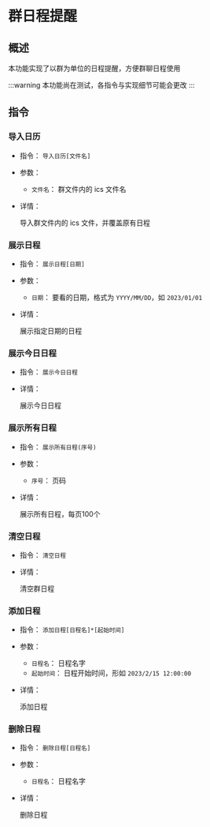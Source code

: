 # 群日程提醒

## 概述

本功能实现了以群为单位的日程提醒，方便群聊日程使用

:::warning
本功能尚在测试，各指令与实现细节可能会更改
:::

## 指令

### 导入日历

- 指令： `导入日历[文件名]`

- 参数：

  - `文件名`： 群文件内的 ics 文件名

- 详情：

  导入群文件内的 ics 文件，并覆盖原有日程

### 展示日程

- 指令： `展示日程[日期]`

- 参数：

  - `日期`： 要看的日期，格式为 `YYYY/MM/DD`，如 `2023/01/01`

- 详情：

  展示指定日期的日程

### 展示今日日程

- 指令： `展示今日日程`

- 详情：

  展示今日日程

### 展示所有日程

- 指令： `展示所有日程(序号)`

- 参数：

  - `序号`： 页码

- 详情：

  展示所有日程，每页100个

### 清空日程

- 指令： `清空日程`

- 详情：

  清空群日程

### 添加日程

- 指令： `添加日程[日程名]*[起始时间]`

- 参数：

  - `日程名`： 日程名字
  - `起始时间`： 日程开始时间，形如 `2023/2/15 12:00:00`

- 详情：

  添加日程

### 删除日程

- 指令： `删除日程[日程名]`

- 参数：

  - `日程名`： 日程名字

- 详情：

  删除日程
